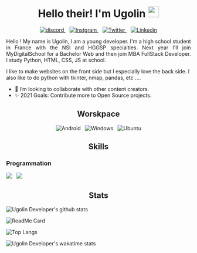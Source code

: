 <h1 align='center'>
Hello their! I'm Ugolin <img src="https://raw.githubusercontent.com/MartinHeinz/MartinHeinz/master/wave.gif" width="30px">
</h1>

<p align='center'>
    <a href='https://discord.gg/dMytuDU'>
        <img src='https://img.shields.io/badge/Discord-7289DA?style=for-the-badge&logo=discord&logoColor=white' alt='discord'>
    </a>&nbsp;&nbsp;
    <a href='https://www.instagram.com/this_is_ogulin/'>
        <img src='https://img.shields.io/badge/Instagram-E4405F?style=for-the-badge&logo=instagram&logoColor=white' alt='Instgram'>
    </a>&nbsp;&nbsp;
    <a href='https://twitter.com/this_is_ugolin'>
        <img src='https://img.shields.io/badge/Twitter-1DA1F2?style=for-the-badge&logo=twitter&logoColor=white' alt='Twitter'>
    </a>&nbsp;&nbsp;
    <a href='https://www.linkedin.com/in/ugolin-ollé-0a5193202/'>
        <img src='https://img.shields.io/badge/LinkedIn-0077B5?style=for-the-badge&logo=linkedin&logoColor=white' alt='Linkedin'>
    </a>
<p>

<p align='justify'>
Hello ! My name is Ugolin, I am a young developer. I'm a high school student in France with the NSI and HGGSP specialties. Next year I'll join MyDigitalSchool for a Bachelor Web and then join MBA FullStack Developer. I study Python, HTML, CSS, JS at school.

I like to make websites on the front side but I especially love the back side. I also like to do python with tkinter, nmap, pandas, etc ....

- 🔗 I’m looking to collaborate with other content creators.
- ✨ 2021 Goals: Contribute more to Open Source projects.
</p>

<h2 align='center'>Worskpace</h2>

<p align='center'>
    <img src='https://img.shields.io/badge/Android-3DDC84?style=for-the-badge&logo=android&logoColor=white' alt='Android'>&nbsp;&nbsp;
    <img src='https://img.shields.io/badge/Windows-0078D6?style=for-the-badge&logo=windows&logoColor=white' alt='Windows'>&nbsp;&nbsp;
    <img src='https://img.shields.io/badge/Ubuntu-E95420?style=for-the-badge&logo=ubuntu&logoColor=white' alt='Ubuntu'>
</p>

<h2 align='center'>Skills</h2>
    <h3 align='left'>Programmation</h3>
        <p align='left'>
            <img src='https://img.shields.io/badge/Python-3776AB?style=for-the-badge&logo=python&logoColor=white'>&nbsp;&nbsp;
            <img  src='https://img.shields.io/badge/HTML-239120?style=for-the-badge&logo=html5&logoColor=white'>
        </p>


<h2 align='center'>Stats</h2>

![Ugolin Developer's github stats](https://github-readme-stats.vercel.app/api?username=UgolinDeveloper&show_icons=true&count_private=true&theme=dark&hide_border=true)

![ReadMe Card](https://github-readme-stats.vercel.app/api/pin/?username=UgolinDeveloper&repo=Project-2&theme=dark&hide_border=true)

![Top Langs](https://github-readme-stats.vercel.app/api/top-langs/?username=UgolinDeveloper&langs_count=5&theme=dark&hide_border=true)

![Ugolin Developer's wakatime stats](https://github-readme-stats.vercel.app/api/wakatime?username=UgolinDeveloper&theme=dark&hide_border=true)
